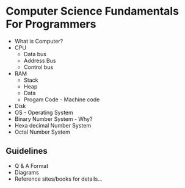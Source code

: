 # Computer Science Fundamentals For Programmers

* What is Computer?
* CPU
  * Data bus
  * Address Bus
  * Control bus
* RAM
  * Stack
  * Heap
  * Data
  * Progam Code - Machine code
* Disk
* OS - Operating System
* Binary Number System - Why?
* Hexa decimal Number System
* Octal Number System

## Guidelines

* Q & A Format
* Diagrams
* Reference sites/books for details...

